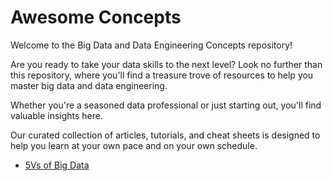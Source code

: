 # Awesome Concepts

Welcome to the Big Data and Data Engineering Concepts repository!

Are you ready to take your data skills to the next level? Look no further than this repository, where you'll find a treasure trove of resources to help you master big data and data engineering.

Whether you're a seasoned data professional or just starting out, you'll find valuable insights here.

Our curated collection of articles, tutorials, and cheat sheets is designed to help you learn at your own pace and on your own schedule.

- [5Vs of Big Data](./concepts/5vs_of_big_data.md)
